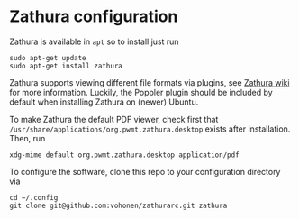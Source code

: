 # Zathura configuration

Zathura is available in `apt` so to install just run 

```shell
sudo apt-get update
sudo apt-get install zathura
```

Zathura supports viewing different file formats via plugins, see [Zathura wiki](https://wiki.archlinux.org/title/Zathura) for more information. Luckily, the Poppler plugin should be included by default when installing Zathura on (newer) Ubuntu. 

To make Zathura the default PDF viewer, check first that `/usr/share/applications/org.pwmt.zathura.desktop` exists after installation. Then, run 

```shell
xdg-mime default org.pwmt.zathura.desktop application/pdf
```

To configure the software, clone this repo to your configuration directory via 

```shell
cd ~/.config
git clone git@github.com:vohonen/zathurarc.git zathura
```
